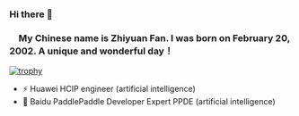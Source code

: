 ### Hi there 👋    
### &ensp;&ensp;My Chinese name is Zhiyuan Fan. I was born on February 20, 2002. A unique and wonderful day！  
[![trophy](https://github-profile-trophy.vercel.app/?username=Elvisambition)](https://github.com/ryo-ma/github-profile-trophy)

- ⚡ Huawei HCIP engineer (artificial intelligence)
- 🔭 Baidu PaddlePaddle Developer Expert PPDE (artificial intelligence)

